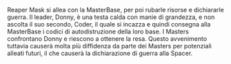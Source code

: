 Reaper Mask si allea con la MasterBase, per poi rubarle risorse e dichiararle guerra.
Il leader, Donny, è una testa calda con manie di grandezza, e non ascolta il suo secondo, Coder, il quale si incazza e quindi consegna alla MasterBase i codici di autodistruzione della loro base.
I Masters confrontano Donny e riescono a ottenere la resa.
Questo avvenimento tuttavia causerà molta più diffidenza da parte dei Masters per potenziali alleati futuri, il che causerà la dichiarazione di guerra alla Spacer.